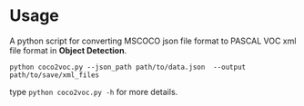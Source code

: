 Usage
=============

A python script for converting MSCOCO json file format to PASCAL VOC xml file format  in **Object Detection**.

```
python coco2voc.py --json_path path/to/data.json  --output path/to/save/xml_files 
```


type `python coco2voc.py -h` for more details.
